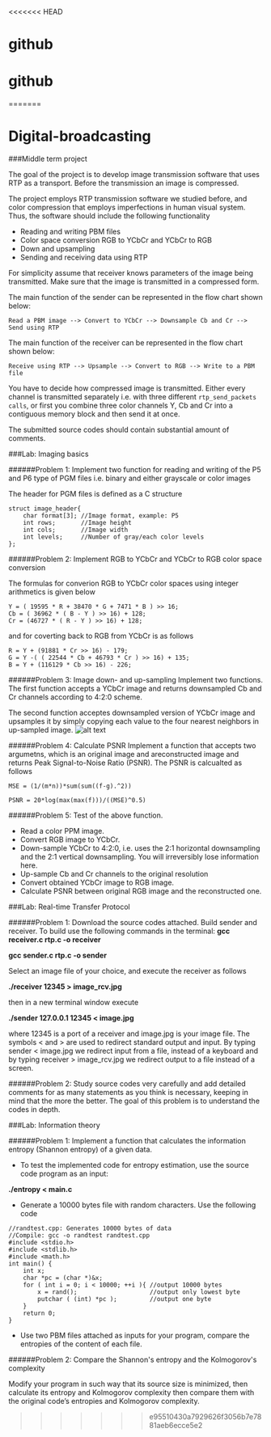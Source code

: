 <<<<<<< HEAD
# github
# github
=======
# Digital-broadcasting

###Middle term project

The goal of the project is to develop image transmission software that uses RTP as a transport. Before the transmission an image is compressed. 

The project employs RTP transmission software we studied before, and color compression that employs imperfections in human visual system. Thus, the software should include the following functionality

* Reading and writing PBM files
* Color space conversion RGB to YCbCr and YCbCr to RGB
* Down and upsampling
* Sending and receiving data using RTP

For simplicity assume that receiver knows parameters of the image being transmitted. Make sure that the image is transmitted in a compressed form.

The main function of the sender can be represented in the flow chart shown below:

`Read a PBM image --> Convert to YCbCr --> Downsample Cb and Cr --> Send using RTP`

The main function of the receiver can be represented in the flow chart shown below:

`Receive using RTP --> Upsample --> Convert to RGB --> Write to a PBM file`


You have to decide how compressed image is transmitted. Either every channel is transmitted separately i.e. with three different `rtp_send_packets calls`, or first you combine three color channels Y, Cb and Cr into a contiguous memory block and then send it at once.

The submitted source codes should contain substantial amount of comments.



###Lab: Imaging basics

######Problem 1: Implement two function for reading and writing of the P5 and P6 type of PGM files i.e. binary and either grayscale or color images

The header for PGM files is defined as a C structure

```
struct image_header{
    char format[3]; //Image format, example: P5
    int rows;       //Image height
    int cols;       //Image width
    int levels;     //Number of gray/each color levels
};
```

######Problem 2: Implement RGB to YCbCr and YCbCr to RGB color space conversion

The formulas for converion RGB to YCbCr color spaces using integer arithmetics is given below
```
Y = ( 19595 * R + 38470 * G + 7471 * B ) >> 16;
Cb = ( 36962 * ( B - Y ) >> 16) + 128;
Cr = (46727 * ( R - Y ) >> 16) + 128;
```
and for coverting back to RGB from YCbCr is as follows
```
R = Y + (91881 * Cr >> 16) - 179;
G = Y -( ( 22544 * Cb + 46793 * Cr ) >> 16) + 135;
B = Y + (116129 * Cb >> 16) - 226;
```
######Problem 3: Image down- and up-sampling
Implement two functions. The first function accepts a YCbCr image and returns downsampled Cb and Cr channels according to 4:2:0 scheme.

The second function acceptes downsampled version of YCbCr image and upsamples it by simply copying each value to the four nearest neighbors in up-sampled image.
![alt text](http://i.stack.imgur.com/768xM.png "4:2:0")

######Problem 4: Calculate PSNR
Implement a function that accepts two argumetns, which is an original image and areconstructed image and returns Peak Signal-to-Noise Ratio (PSNR). The PSNR is calcualted as follows

`MSE = (1/(m*n))*sum(sum((f-g).^2))`

`PSNR = 20*log(max(max(f)))/((MSE)^0.5)`

######Problem 5: Test of the above function.

* Read a color PPM image.
* Convert RGB image to YCbCr.
* Down-sample YCbCr to 4:2:0, i.e. uses the 2:1 horizontal downsampling and the 2:1 vertical downsampling. You will irreversibly lose information here.
* Up-sample Cb and Cr channels to the original resolution
* Convert obtained YCbCr image to RGB image.
* Calculate PSNR between original RGB image and the reconstructed one.


###Lab: Real-time Transfer Protocol

######Problem 1:  Download the source codes attached. Build sender and receiver. To build use the following commands in the terminal:
__gcc receiver.c rtp.c -o receiver__

__gcc sender.c rtp.c -o sender__

Select an image file of your choice, and execute the receiver as follows

 __./receiver 12345 > image_rcv.jpg__

 then in a new terminal window execute

 __./sender 127.0.0.1 12345 < image.jpg__

 where 12345 is a port of a receiver and image.jpg is your image file.
 The symbols < and > are used to redirect standard output and input.  By typing sender < image.jpg we redirect input from a file, instead of a keyboard and by typing receiver > image_rcv.jpg  we redirect output to  a file instead of a screen.

######Problem 2:  Study source codes very carefully and add detailed comments for as many statements as you think is necessary, keeping in mind that the more the better. The goal of this problem is to understand the codes in depth.  

###Lab: Information theory

######Problem 1: Implement a function that calculates the information entropy (Shannon entropy) of a given data.

* To test the implemented code for entropy estimation, use the source code program as an input:

__./entropy < main.c__

* Generate a 10000 bytes file with random characters. Use the following code

```
//randtest.cpp: Generates 10000 bytes of data
//Compile: gcc -o randtest randtest.cpp
#include <stdio.h>
#include <stdlib.h>
#include <math.h>
int main() {
    int x;
    char *pc = (char *)&x;
    for ( int i = 0; i < 10000; ++i ){ //output 10000 bytes
        x = rand();                    //output only lowest byte
        putchar ( (int) *pc );         //output one byte
    }
    return 0;
}
```
* Use two PBM files attached as inputs for your program, compare the entropies of the content of each file.

######Problem 2: Compare the Shannon's entropy and the Kolmogorov's complexity

Modify your program in such way that its source size is minimized, then calculate its entropy and Kolmogorov complexity then compare them with the original code’s entropies and Kolmogorov complexity.

>>>>>>> e95510430a7929626f3056b7e7881aeb6ecce5e2
